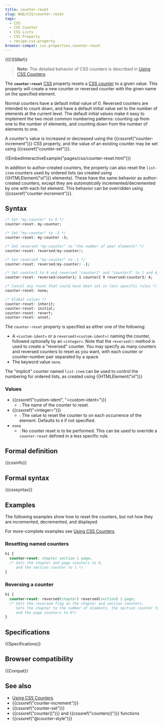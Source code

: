 ```yaml
---
title: counter-reset
slug: Web/CSS/counter-reset
tags:
  - CSS
  - CSS Counter
  - CSS Lists
  - CSS Property
  - recipe:css-property
browser-compat: css.properties.counter-reset
---
```

{{CSSRef}}

> **Note:** The detailed behavior of CSS counters is described in [Using CSS Counters](/en-US/docs/Web/CSS/CSS_Counter_Styles/Using_CSS_counters).

The **`counter-reset`** [CSS](/en-US/docs/Web/CSS) property resets a [CSS counter](/en-US/docs/Web/CSS/CSS_Counter_Styles/Using_CSS_counters) to a given value.
This property will create a new counter or reversed counter with the given name on the specified element.

Normal counters have a default initial value of 0.
Reversed counters are intended to count down, and have a default initial value set to the number of elements at the current level.
The default initial values make it easy to implement the two most common numbering patterns: counting up from one to the number of elements, and counting down from the number of elements to one.

A counter's value is increased or decreased using the {{cssxref("counter-increment")}} CSS property, and the value of an existing counter may be set using {{cssxref("counter-set")}}.

{{EmbedInteractiveExample("pages/css/counter-reset.html")}}

In addition to author-created counters, the property can also reset the `list-item` counters used by ordered lists (as created using {{HTMLElement("ol")}} elements).
These have the same behavior as author-created counters, except they are _automatically_ incremented/decremented by one with each list element.
This behavior can be overridden using {{cssxref("counter-increment")}}.

## Syntax

```css
/* Set "my-counter" to 0 */
counter-reset: my-counter;

/* Set "my-counter" to -3 */
counter-reset: my-counter -3;

/* Set reversed "my-counter" to "the number of peer elements" */
counter-reset: reversed(my-counter);

/* Set reversed "my-counter" to -1 */
counter-reset: reversed(my-counter) -1;

/* Set counter2 to 9 and reversed "counter1" and "counter3" to 1 and 4, respectively*/
counter-reset: reversed(counter1) 1 counter2 9 reversed(counter3) 4;

/* Cancel any reset that could have been set in less specific rules */
counter-reset: none;

/* Global values */
counter-reset: inherit;
counter-reset: initial;
counter-reset: revert;
counter-reset: unset;
```

The `counter-reset` property is specified as either one of the following:

- A `<custom-ident>` or a `reversed(<custom-ident>)` naming the counter, followed optionally by an `<integer>`.
  Note that the `reversed()` method is used to create a "reversed" counter.
  You may specify as many counters and reversed counters to reset as you want, with each counter or counter-number pair separated by a space.
- The keyword value `none`.

The "implicit" counter named `list-item` can be used to control the numbering for ordered lists, as created using {{HTMLElement("ol")}}

### Values

- {{cssxref("custom-ident", "&lt;custom-ident&gt;")}}
  - : The name of the counter to reset.
- {{cssxref("&lt;integer&gt;")}}
  - : The value to reset the counter to on each occurrence of the element.
    Defaults to `0` if not specified.
- `none`
  - : No counter reset is to be performed.
    This can be used to override a `counter-reset` defined in a less specific rule.

## Formal definition

{{cssinfo}}

## Formal syntax

{{csssyntax}}

## Examples

The following examples show how to reset the counters, but not how they are incremented, decremented, and displayed.

For more-complete examples see [Using CSS Counters](/en-US/docs/Web/CSS/CSS_Counter_Styles/Using_CSS_counters).

### Resetting named counters

```css
h1 {
  counter-reset: chapter section 1 page;
  /* Sets the chapter and page counters to 0,
     and the section counter to 1 */
}
```

### Reversing a counter

```css
h1 {
  counter-reset: reversed(chapter) reversed(section) 1 page;
  /* Sets the reversed flag on the chapter and section counters.
     Sets the chapter to the number of elements, the section counter to 1,
     and the page counters to 0*/
}
```

## Specifications

{{Specifications}}

## Browser compatibility

{{Compat}}

## See also

- [Using CSS Counters](/en-US/docs/Web/CSS/CSS_Counter_Styles/Using_CSS_counters)
- {{cssxref("counter-increment")}}
- {{cssxref("counter-set")}}
- {{cssxref("counter()")}} and {{cssxref("counters()")}} functions
- {{cssxref("@counter-style")}}
